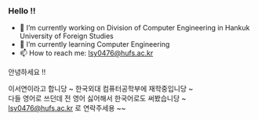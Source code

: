 ### Hello !!


- 🔭 I’m currently working on Division of Computer Engineering in Hankuk University of Foreign Studies
- 🌱 I’m currently learning Computer Engineering
- 📫 How to reach me: lsy0476@hufs.ac.kr

안녕하세요 !!

이서연이라고 합니당 ~
한국외대 컴퓨터공학부에 재학중입니당 ~  
다들 영어로 쓰던데 전 영어 싫어해서 한국어로도 써봤습니당 ~  
lsy0476@hufs.ac.kr 로 연락주세용 ~~
